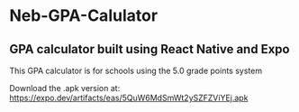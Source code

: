 # Neb-GPA-Calulator

## GPA calculator built using React Native and Expo

This GPA calculator is for schools using the 5.0  grade points system

Download the .apk version at: https://expo.dev/artifacts/eas/5QuW6MdSmWt2ySZFZViYEj.apk
